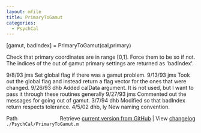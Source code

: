 ```yaml
---
layout: mfile
title: PrimaryToGamut
categories:
  - PsychCal
---
```


 \[gamut, badIndex\] = PrimaryToGamut\(cal,primary\)

 Check that primary coordinates are in range \[0,1\].
 Force them to be so if not.  The indices of the
 out of gamut primary settings are returned as 'badIndex'.

 9/8/93    jms   Set global flag if there was a gamut problem.
 9/13/93   jms   Took out the global flag and instead return
                 a flag vector for the ones that were changed.
 9/26/93      dhb   Added calData argument.  It is not used, but
                 I want to pass it through these routines generally
 9/27/93   jms   Commented out the messages for going out of gamut.
    3/7/94      dhb     Modified so that badIndex return respects tolerance.
 4/5/02    dhb, ly  New naming convention.


<div class="code_header" style="text-align:right;">
  <span style="float:left;">Path&nbsp;&nbsp;</span> <span class="counter">Retrieve <a href=
  "https://raw.github.com/Psychtoolbox-3/Psychtoolbox-3/beta/./PsychCal/PrimaryToGamut.m">current version from GitHub</a> | View <a href=
  "https://github.com/Psychtoolbox-3/Psychtoolbox-3/commits/beta/./PsychCal/PrimaryToGamut.m">changelog</a></span>
</div>
<div class="code">
  <code>./PsychCal/PrimaryToGamut.m</code>
</div>
